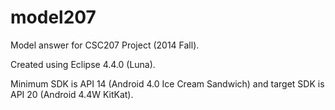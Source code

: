 model207
========

Model answer for CSC207 Project (2014 Fall).

Created using Eclipse 4.4.0 (Luna). 

Minimum SDK is API 14 (Android 4.0 Ice Cream Sandwich) and target SDK is API 20 (Android 4.4W KitKat).
